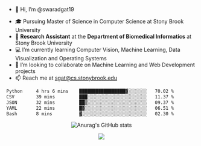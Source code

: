 - 👋 Hi, I’m @swaradgat19
<!-- - 👀 I’m interested in  -->
- 🎓 Pursuing Master of Science in Computer Science at Stony Brook University
- :microscope: **Research Assistant** at the **Department of Biomedical Informatics** at Stony Brook University 
- 💻 I’m currently learning Computer Vision, Machine Learning, Data Visualization and Operating Systems
- 💞️ I’m looking to collaborate on Machine Learning and Web Development projects 
- 📫 Reach me at sgat@cs.stonybrook.edu

<!--START_SECTION:waka-->

```txt
Python     4 hrs 6 mins    █████████████████▓░░░░░░░   70.02 %
CSV        39 mins         ███░░░░░░░░░░░░░░░░░░░░░░   11.37 %
JSON       32 mins         ██▒░░░░░░░░░░░░░░░░░░░░░░   09.37 %
YAML       22 mins         █▓░░░░░░░░░░░░░░░░░░░░░░░   06.51 %
Bash       8 mins          ▓░░░░░░░░░░░░░░░░░░░░░░░░   02.30 %
```

<!--END_SECTION:waka-->


<p align="center">
  <img src="https://github-readme-stats.vercel.app/api?username=swaradgat19&show_icons=true&theme=radical" alt="Anurag's GitHub stats">
</p>

<p align="center">
<img align="center" src="https://github.com/mayankchaudhary26/Cool-Readme-ideas/raw/master/data/multi-screen.gif" style="max-width: 100%; display: inline-block;" data-target="animated-image.originalImage">
</p>
<!---
swaradgat19/swaradgat19 is a ✨ special ✨ repository because its `README.md` (this file) appears on your GitHub profile.
You can click the Preview link to take a look at your changes.
--->
